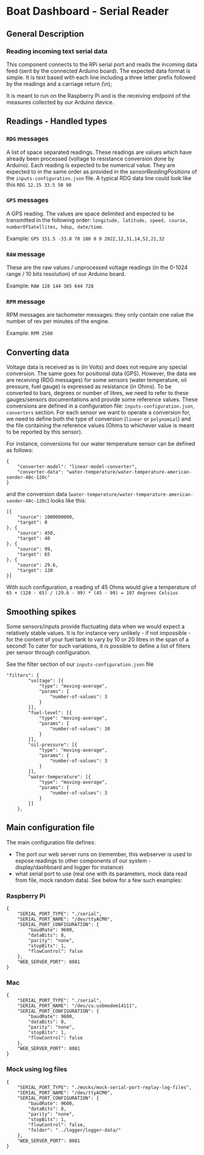 # Boat Dashboard - Serial Reader

## General Description

### Reading incoming text serial data
This component connects to the RPi serial port and reads the incoming data feed (sent by the connected Arduino board).
The expected data format is simple. It is text based with each line including a three letter prefix followed by the readings and a carriage return (\n);

It is meant to run on the Raspberry Pi and is the receiving endpoint of the measures collected by our Arduino device.


## Readings - Handled types

### `RDG` messages

A list of space separated readings. These readings are values which have already been processed (voltage to resistance conversion done by Arduino).
Each reading is expected to be numerical value.
They are expected to in the same order as provided in the *sensorReadingPositions* of the `inputs-configuration.json` file.
A typical RDG data line could look like this `RDG 12.15 33.5 50 90`


### `GPS` messages

A GPS reading. The values are space delimited and expected to be transmitted in the following order: `longitude, latitude, speed, course, numberOfSatellites, hdop, date/time`.

Example:
```GPS 151.5 -33.0 70 180 8 0 2022,12,31,14,52,21,32```


### `RAW` message

These are the raw values / unprocessed voltage readings (in the 0-1024 range / 10 bits resolution) of our Arduino board.

Example:
```RAW 128 144 385 644 728```

### `RPM` message

RPM messages are tachometer messages: they only contain one value the number of rev per minutes of the engine.

Example:
```RPM 2500```


## Converting data

Voltage data is received as is (in Volts) and does not require any special conversion.
The same goes for positional data (GPS).
However, the data we are receiving (RDG messages) for some sensors (water temperature, oil pressure, fuel gauge) is expressed as resistance (in Ohms).
To be converted to bars, degrees or number of litres, we need to refer to these gauges/sensors documentations and provide some reference values.
These conversions are defined in a configuration file: `inputs-configuration.json`, `converters` section.
For each sensor we want to operate a conversion for, we need to define both the type of conversion (`linear` or `polynomial`) and the file containing the reference values (Ohms to whichever value is meant to be reported by this sensor).

For instance, conversions for our water temperature sensor can be defined as follows:
```
{
    "converter-model": "linear-model-converter",
    "converter-data": "water-temperature/water-temperature-american-sender-40c-120c"
}
```

and the conversion data (`water-temperature/water-temperature-american-sender-40c-120c`) looks like this:
```
[{
    "source": 1000000000,
    "target": 0
}, {
    "source": 450,
    "target": 40
}, {
    "source": 99,
    "target": 65
}, {
    "source": 29.6,
    "target": 120
}]
``` 

With such configuration, a reading of 45 Ohms would give a temperature of `65 + (120 - 65) / (29.6 - 99) * (45 - 99) = 107 degrees Celsius`

## Smoothing spikes

Some sensors/inputs provide fluctuating data when we would expect a relatively stable values.
It is for instance very unlikely - if not impossible - for the content of your fuel tank to vary by 10 or 20 litres in the span of a second!
To cater for such variations, it is possible to define a list of filters per sensor through configuration.

See the filter section of our `inputs-configuration.json` file

```
"filters": {
        "voltage": [{
            "type": "moving-average",
            "params": {
                "number-of-values": 3
            }
        }], 
        "fuel-level": [{
            "type": "moving-average",
            "params": {
                "number-of-values": 10
            }
        }],
        "oil-pressure": [{
            "type": "moving-average",
            "params": {
                "number-of-values": 3
            }
        }],
        "water-temperature": [{
            "type": "moving-average",
            "params": {
                "number-of-values": 3
            }
        }]
    },
```

## Main configuration file

The main configuration file defines: 
* The port our web server runs on (remember, this webserver is used to expose readings to other components of our system - display/dashboard and logger for instance)
* what serial port to use (real one with its parameters, mock data read from file, mock random data).
See below for a few such examples:

### Raspberry Pi
```
{
    "SERIAL_PORT_TYPE": "./serial",
    "SERIAL_PORT_NAME": "/dev/ttyACM0",
    "SERIAL_PORT_CONFIGURATION": {
        "baudRate": 9600,
        "dataBits": 8,
        "parity": "none",
        "stopBits": 1,
        "flowControl": false
    },
    "WEB_SERVER_PORT": 8081
}
```

### Mac
```
{
    "SERIAL_PORT_TYPE": "./serial",
    "SERIAL_PORT_NAME": "/dev/cu.usbmodem14111",
    "SERIAL_PORT_CONFIGURATION": {
        "baudRate": 9600,
        "dataBits": 8,
        "parity": "none",
        "stopBits": 1,
        "flowControl": false
    },
    "WEB_SERVER_PORT": 8081
}
```

### Mock using log files
```
{
    "SERIAL_PORT_TYPE": "./mocks/mock-serial-port-replay-log-files",
    "SERIAL_PORT_NAME": "/dev/ttyACM0",
    "SERIAL_PORT_CONFIGURATION": {
        "baudRate": 9600,
        "dataBits": 8,
        "parity": "none",
        "stopBits": 1,
        "flowControl": false,
        "folder": "../logger/logger-data/"
    },
    "WEB_SERVER_PORT": 8081
}
```
